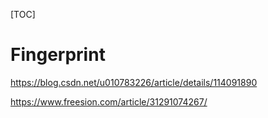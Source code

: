 [TOC]

# Fingerprint



https://blog.csdn.net/u010783226/article/details/114091890



https://www.freesion.com/article/31291074267/


